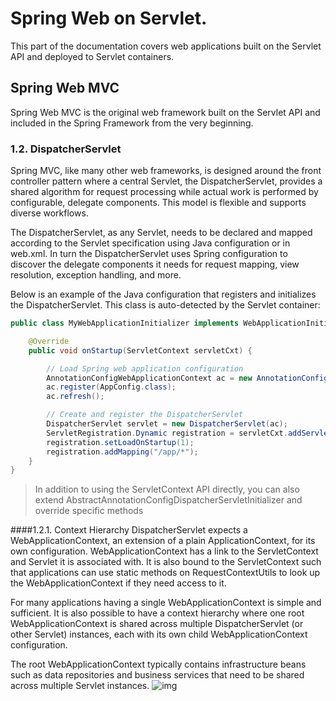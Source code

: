 # Spring Web on Servlet.
This part of the documentation covers web applications built on the Servlet API and deployed to Servlet containers.

## Spring Web MVC
Spring Web MVC is the original web framework built on the Servlet API and included in the Spring Framework from the very beginning.
### 1.2. DispatcherServlet
Spring MVC, like many other web frameworks, is designed around the front controller pattern where a central Servlet, the DispatcherServlet, provides a shared algorithm for request processing while actual work is performed by configurable, delegate components. This model is flexible and supports diverse workflows.

The DispatcherServlet, as any Servlet, needs to be declared and mapped according to the Servlet specification using Java configuration or in web.xml. In turn the DispatcherServlet uses Spring configuration to discover the delegate components it needs for request mapping, view resolution, exception handling, and more.

Below is an example of the Java configuration that registers and initializes the DispatcherServlet. This class is auto-detected by the Servlet container:
```java
public class MyWebApplicationInitializer implements WebApplicationInitializer {

    @Override
    public void onStartup(ServletContext servletCxt) {

        // Load Spring web application configuration
        AnnotationConfigWebApplicationContext ac = new AnnotationConfigWebApplicationContext();
        ac.register(AppConfig.class);
        ac.refresh();

        // Create and register the DispatcherServlet
        DispatcherServlet servlet = new DispatcherServlet(ac);
        ServletRegistration.Dynamic registration = servletCxt.addServlet("app", servlet);
        registration.setLoadOnStartup(1);
        registration.addMapping("/app/*");
    }
}
```
> In addition to using the ServletContext API directly, you can also extend AbstractAnnotationConfigDispatcherServletInitializer and override specific methods

####1.2.1. Context Hierarchy
DispatcherServlet expects a WebApplicationContext, an extension of a plain ApplicationContext, for its own configuration. WebApplicationContext has a link to the ServletContext and Servlet it is associated with. It is also bound to the ServletContext such that applications can use static methods on RequestContextUtils to look up the WebApplicationContext if they need access to it.

For many applications having a single WebApplicationContext is simple and sufficient. It is also possible to have a context hierarchy where one root WebApplicationContext is shared across multiple DispatcherServlet (or other Servlet) instances, each with its own child WebApplicationContext configuration.

The root WebApplicationContext typically contains infrastructure beans such as data repositories and business services that need to be shared across multiple Servlet instances.
![img][1]




















































[1]:https://docs.spring.io/spring/docs/current/spring-framework-reference/images/mvc-context-hierarchy.png

